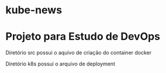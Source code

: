 # kube-news
# Projeto para Estudo de DevOps

Diretório src possui o aquivo de criação do container docker

Diretório k8s possui o arquivo de deployment
